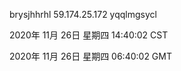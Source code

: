 brysjhhrhl 59.174.25.172 yqqlmgsycl

2020年 11月 26日 星期四 14:40:02 CST

2020年 11月 26日 星期四 06:40:02 GMT
